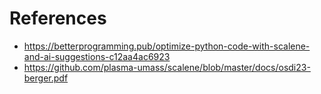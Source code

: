 # References
- https://betterprogramming.pub/optimize-python-code-with-scalene-and-ai-suggestions-c12aa4ac6923
- https://github.com/plasma-umass/scalene/blob/master/docs/osdi23-berger.pdf


